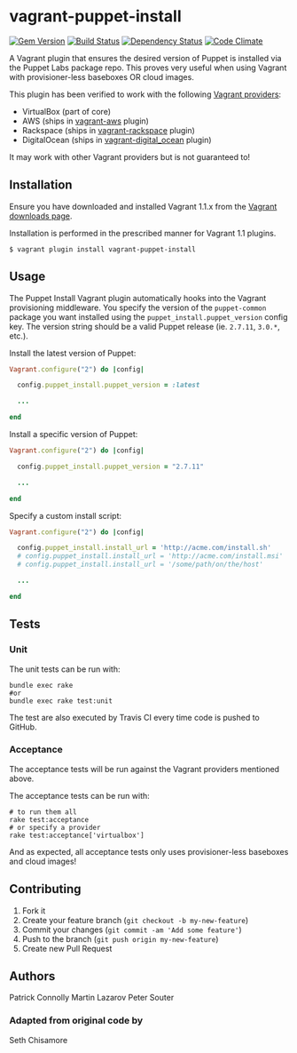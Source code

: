 # vagrant-puppet-install

[![Gem Version](http://img.shields.io/gem/v/vagrant-puppet-install.svg)][gem]
[![Build Status](http://img.shields.io/travis/petems/vagrant-puppet-install.svg)][travis]
[![Dependency Status](http://img.shields.io/gemnasium/petems/vagrant-puppet-install.svg)][gemnasium]
[![Code Climate](http://img.shields.io/codeclimate/github/petems/vagrant-puppet-install.svg)][codeclimate]

[gem]: https://rubygems.org/gems/vagrant-puppet-install
[travis]: http://travis-ci.org/petems/vagrant-puppet-install
[gemnasium]: https://gemnasium.com/petems/vagrant-puppet-install
[codeclimate]: https://codeclimate.com/github/petems/vagrant-puppet-install


A Vagrant plugin that ensures the desired version of Puppet is installed via the
Puppet Labs package repo. This proves very useful when using Vagrant
with provisioner-less baseboxes OR cloud images.

This plugin has been verified to work with the following
[Vagrant providers](http://docs.vagrantup.com/v2/providers/index.html):

* VirtualBox (part of core)
* AWS (ships in [vagrant-aws](https://github.com/mitchellh/vagrant-aws) plugin)
* Rackspace (ships in [vagrant-rackspace](https://github.com/mitchellh/vagrant-rackspace) plugin)
* DigitalOcean (ships in [vagrant-digital_ocean](https://github.com/smdahlen/vagrant-digitalocean) plugin)

It may work with other Vagrant providers but is not guaranteed to!

## Installation

Ensure you have downloaded and installed Vagrant 1.1.x from the
[Vagrant downloads page](http://downloads.vagrantup.com/).

Installation is performed in the prescribed manner for Vagrant 1.1 plugins.

```
$ vagrant plugin install vagrant-puppet-install
```

## Usage

The Puppet Install Vagrant plugin automatically hooks into the Vagrant provisioning
middleware. You specify the version of the `puppet-common` package you want
installed using the `puppet_install.puppet_version` config key. The version string
should be a valid Puppet release (ie. `2.7.11`, `3.0.*`, etc.).

Install the latest version of Puppet:

```ruby
Vagrant.configure("2") do |config|

  config.puppet_install.puppet_version = :latest

  ...

end
```

Install a specific version of Puppet:

```ruby
Vagrant.configure("2") do |config|

  config.puppet_install.puppet_version = "2.7.11"

  ...

end
```

Specify a custom install script:

```ruby
Vagrant.configure("2") do |config|

  config.puppet_install.install_url = 'http://acme.com/install.sh'
  # config.puppet_install.install_url = 'http://acme.com/install.msi'
  # config.puppet_install.install_url = '/some/path/on/the/host'

  ...

end
```

## Tests

### Unit

The unit tests can be run with:

```
bundle exec rake
#or
bundle exec rake test:unit
```

The test are also executed by Travis CI every time code is pushed to GitHub.

### Acceptance

The acceptance tests will be run against the Vagrant providers mentioned above.

The acceptance tests can be run with:

```
# to run them all
rake test:acceptance
# or specify a provider
rake test:acceptance['virtualbox']
```

And as expected, all acceptance tests only uses provisioner-less baseboxes and
cloud images!

## Contributing

1. Fork it
2. Create your feature branch (`git checkout -b my-new-feature`)
3. Commit your changes (`git commit -am 'Add some feature'`)
4. Push to the branch (`git push origin my-new-feature`)
5. Create new Pull Request

## Authors

Patrick Connolly
Martin Lazarov
Peter Souter

### Adapted from original code by

Seth Chisamore
